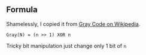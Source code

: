 ## Formula

Shamelessly, I copied it from [Gray Code on Wikipedia](http://en.wikipedia.org/wiki/Gray_code#Converting_to_and_from_Gray_code).

```
Gray(N) = (n >> 1) XOR n
```

Tricky bit manipulation just change only 1 bit of `n`
